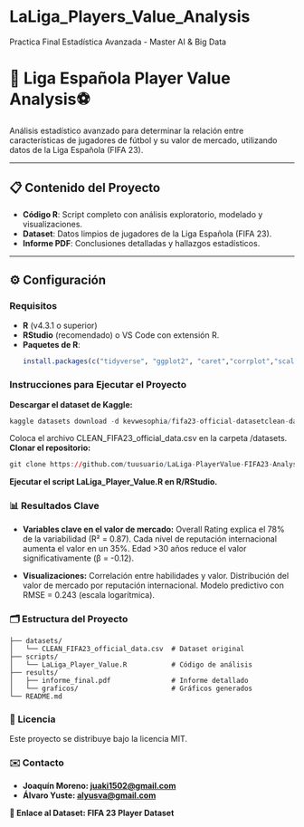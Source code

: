 # LaLiga_Players_Value_Analysis
Practica Final Estadística Avanzada  - Master AI &amp; Big Data

# 🚀 Liga Española Player Value Analysis⚽️

Análisis estadístico avanzado para determinar la relación entre características de jugadores de fútbol y su valor de mercado, utilizando datos de la Liga Española (FIFA 23).

---
## 📋 Contenido del Proyecto
- **Código R**: Script completo con análisis exploratorio, modelado y visualizaciones.
- **Dataset**: Datos limpios de jugadores de la Liga Española (FIFA 23).
- **Informe PDF**: Conclusiones detalladas y hallazgos estadísticos.
---
## ⚙️ Configuración

### Requisitos

- **R** (v4.3.1 o superior)
- **RStudio** (recomendado) o VS Code con extensión R.
- **Paquetes de R**:
  ```r
  install.packages(c("tidyverse", "ggplot2", "caret","corrplot","scales","dplyr"))
  ```
### Instrucciones para Ejecutar el Proyecto
**Descargar el dataset de Kaggle:**
```r
kaggle datasets download -d kevwesophia/fifa23-official-datasetclean-data
```
Coloca el archivo CLEAN_FIFA23_official_data.csv en la carpeta /datasets.
**Clonar el repositorio:**
```r
git clone https://github.com/tuusuario/LaLiga-PlayerValue-FIFA23-Analysis.git
```
**Ejecutar el script LaLiga_Player_Value.R en R/RStudio.**

### 📊 Resultados Clave
- **Variables clave en el valor de mercado:**
Overall Rating explica el 78% de la variabilidad (R² = 0.87).
Cada nivel de reputación internacional aumenta el valor en un 35%.
Edad >30 años reduce el valor significativamente (β = -0.12).

- **Visualizaciones:**
Correlación entre habilidades y valor.
Distribución del valor de mercado por reputación internacional.
Modelo predictivo con RMSE = 0.243 (escala logarítmica).

### 🗂️ Estructura del Proyecto
```
├── datasets/
│   └── CLEAN_FIFA23_official_data.csv  # Dataset original
├── scripts/
│   └── LaLiga_Player_Value.R           # Código de análisis
├── results/
│   ├── informe_final.pdf               # Informe detallado
│   └── graficos/                       # Gráficos generados
└── README.md
```

### 📄 Licencia
Este proyecto se distribuye bajo la licencia MIT.

### ✉️ Contacto
- **Joaquín Moreno: juaki1502@gmail.com**
- **Álvaro Yuste: alyusva@gmail.com**

**🔗 Enlace al Dataset: FIFA 23 Player Dataset**
